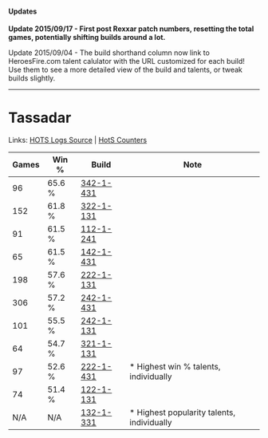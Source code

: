 #### Updates
**Update 2015/09/17 - First post Rexxar patch numbers, resetting the total games, potentially shifting builds around a lot.**

Update 2015/09/04 - The build shorthand column now link to HeroesFire.com talent calulator with the URL customized for each build!  
Use them to see a more detailed view of the build and talents, or tweak builds slightly.

***

# Tassadar

Links: [HOTS Logs Source](https://www.hotslogs.com/Sitewide/HeroDetails?Hero=Tassadar) | [HotS Counters](http://hotscounters.com/#/hero/Tassadar)

Games  | Win %  | Build     | Note
-----  | -----  | -----     | ----
96     | 65.6 % | [342-1-431](http://www.heroesfire.com/hots/talent-calculator/tassadar#pCjt) | 
152    | 61.8 % | [322-1-131](http://www.heroesfire.com/hots/talent-calculator/tassadar#oRqB) | 
91     | 61.5 % | [112-1-241](http://www.heroesfire.com/hots/talent-calculator/tassadar#gR9P) | 
65     | 61.5 % | [142-1-431](http://www.heroesfire.com/hots/talent-calculator/tassadar#haRt) | 
198    | 57.6 % | [222-1-131](http://www.heroesfire.com/hots/talent-calculator/tassadar#kdhB) | 
306    | 57.2 % | [242-1-431](http://www.heroesfire.com/hots/talent-calculator/tassadar#lOat) | 
101    | 55.5 % | [242-1-131](http://www.heroesfire.com/hots/talent-calculator/tassadar#lOWB) | 
64     | 54.7 % | [321-1-131](http://www.heroesfire.com/hots/talent-calculator/tassadar#oPNx) | 
97     | 52.6 % | [222-1-431](http://www.heroesfire.com/hots/talent-calculator/tassadar#kdlt) | * Highest win % talents, individually
74     | 51.4 % | [122-1-131](http://www.heroesfire.com/hots/talent-calculator/tassadar#gpYB) | 
N/A    | N/A    | [132-1-331](http://www.heroesfire.com/hots/talent-calculator/tassadar#hB_p) | * Highest popularity talents, individually
